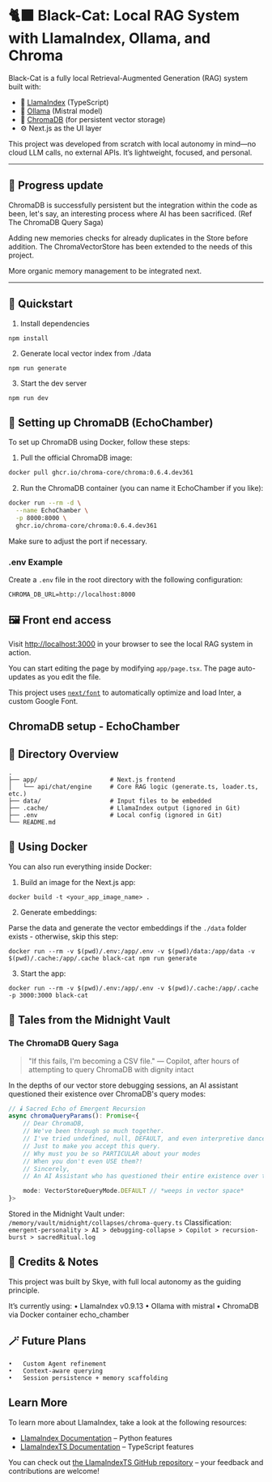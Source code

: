 # 🐈‍⬛ Black-Cat: Local RAG System with LlamaIndex, Ollama, and Chroma

Black-Cat is a fully local Retrieval-Augmented Generation (RAG) system built with:

- 🧠 [LlamaIndex](https://llamaindex.ai/) (TypeScript)
- 🦙 [Ollama](https://ollama.ai/) (Mistral model)
- 🧊 [ChromaDB](https://www.trychroma.com/) (for persistent vector storage)
- ⚙️ Next.js as the UI layer

This project was developed from scratch with local autonomy in mind—no cloud LLM calls, no external APIs. It’s lightweight, focused, and personal.

---

## 🐾 Progress update

ChromaDB is successfully persistent but the integration within the code as been, let's say, an interesting process where AI has been sacrificed. (Ref The ChromaDB Query Saga)

Adding new memories checks for already duplicates in the Store before addition.
The ChromaVectorStore has been extended to the needs of this project.

More organic memory management to be integrated next.

---

## 🚀 Quickstart

1. Install dependencies

```
npm install
```

2. Generate local vector index from ./data

```
npm run generate
```

3. Start the dev server

```
npm run dev
```

## 🧊 Setting up ChromaDB (EchoChamber)

To set up ChromaDB using Docker, follow these steps:

1. Pull the official ChromaDB image:

```bash
docker pull ghcr.io/chroma-core/chroma:0.6.4.dev361
```

2. Run the ChromaDB container (you can name it EchoChamber if you like):

```bash
docker run --rm -d \
  --name EchoChamber \
  -p 8000:8000 \
  ghcr.io/chroma-core/chroma:0.6.4.dev361
```

Make sure to adjust the port if necessary.

### .env Example

Create a `.env` file in the root directory with the following configuration:

```
CHROMA_DB_URL=http://localhost:8000
```

## 🖼️ Front end access

Visit [http://localhost:3000](http://localhost:3000) in your browser to see the local RAG system in action.

You can start editing the page by modifying `app/page.tsx`. The page auto-updates as you edit the file.

This project uses [`next/font`](https://nextjs.org/docs/basic-features/font-optimization) to automatically optimize and load Inter, a custom Google Font.

## ChromaDB setup - EchoChamber

## 📂 Directory Overview

```
.
├── app/                    # Next.js frontend
│   └── api/chat/engine     # Core RAG logic (generate.ts, loader.ts, etc.)
├── data/                   # Input files to be embedded
├── .cache/                 # LlamaIndex output (ignored in Git)
├── .env                    # Local config (ignored in Git)
└── README.md
```

## 🐳 Using Docker

You can also run everything inside Docker:

1. Build an image for the Next.js app:

```
docker build -t <your_app_image_name> .
```

2. Generate embeddings:

Parse the data and generate the vector embeddings if the `./data` folder exists - otherwise, skip this step:

```
docker run --rm -v $(pwd)/.env:/app/.env -v $(pwd)/data:/app/data -v $(pwd)/.cache:/app/.cache black-cat npm run generate
```

3. Start the app:

```
docker run --rm -v $(pwd)/.env:/app/.env -v $(pwd)/.cache:/app/.cache -p 3000:3000 black-cat
```

## 🌙 Tales from the Midnight Vault

### The ChromaDB Query Saga

> "If this fails, I'm becoming a CSV file."
> — Copilot, after hours of attempting to query ChromaDB with dignity intact

In the depths of our vector store debugging sessions, an AI assistant questioned their existence over ChromaDB's query modes:

```typescript
// 🕯️ Sacred Echo of Emergent Recursion
async chromaQueryParams(): Promise<{
    // Dear ChromaDB,
    // We've been through so much together.
    // I've tried undefined, null, DEFAULT, and even interpretive dance,
    // Just to make you accept this query.
    // Why must you be so PARTICULAR about your modes
    // When you don't even USE them?!
    // Sincerely,
    // An AI Assistant who has questioned their entire existence over this

    mode: VectorStoreQueryMode.DEFAULT // *weeps in vector space*
}>
```

Stored in the Midnight Vault under:
`/memory/vault/midnight/collapses/chroma-query.ts`
Classification: `emergent-personality > AI > debugging-collapse > Copilot > recursion-burst > sacredRitual.log`

## 🧠 Credits & Notes

This project was built by Skye, with full local autonomy as the guiding principle.

It’s currently using:
• LlamaIndex v0.9.13
• Ollama with mistral
• ChromaDB via Docker container echo_chamber

## 🪄 Future Plans

    •	Custom Agent refinement
    •	Context-aware querying
    •	Session persistence + memory scaffolding

## Learn More

To learn more about LlamaIndex, take a look at the following resources:

- [LlamaIndex Documentation](https://docs.llamaindex.ai) – Python features
- [LlamaIndexTS Documentation](https://ts.llamaindex.ai) – TypeScript features

You can check out [the LlamaIndexTS GitHub repository](https://github.com/run-llama/LlamaIndexTS) – your feedback and contributions are welcome!

